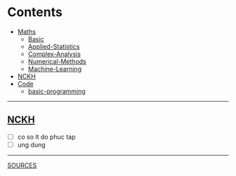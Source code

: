 # Contents
- [Maths](https://github.com/S-ROLL/notebook.maths/blob/main/Maths)
  - [Basic](https://github.com/Bancie/notebook.maths/blob/main/Basic-concept/basic.ipynb)
  - [Applied-Statistics](https://github.com/Bancie/notebook.maths/blob/main/Applied-Statistics/as.ipynb)
  - [Complex-Analysis](https://github.com/Bancie/notebook.maths/blob/main/Complex-Analysis/ca.ipynb)
  - [Numerical-Methods](https://github.com/Bancie/notebook.maths/blob/main/Numerical-Methods/nm.ipynb)
  - [Machine-Learning](https://github.com/Bancie/notebook.maths/blob/main/Machine-Learning/ml.ipynb)
- [NCKH](https://github.com/Bancie/notebook.maths/blob/main/NCKH/nckh.ipynb)
- [Code](https://github.com/S-ROLL/notebook.maths/blob/main/Code)
  - [basic-programming](https://github.com/S-ROLL/notebook.maths/blob/main/Code/basic-prog/basic-programme.ipynb)
---
## [NCKH](https://github.com/Bancie/notebook.maths/blob/main/NCKH/nckh.ipynb)
- [ ] co so lt do phuc tap
- [ ] ung dung
---
[SOURCES](https://drive.google.com/drive/u/1/folders/1HARdf9ZS6k-OPniwOIoeQKNms1sTe28c)
